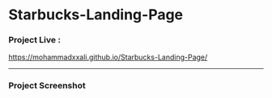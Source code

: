# Starbucks-Landing-Page


### Project Live :
https://mohammadxxali.github.io/Starbucks-Landing-Page/


------

### Project Screenshot
![]()
